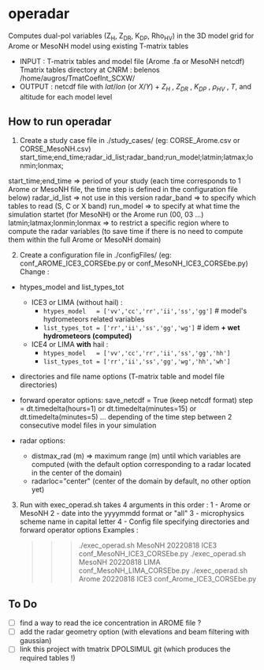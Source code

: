 # operadar
Computes dual-pol variables (Z<sub>H</sub>, Z<sub>DR</sub>, K<sub>DP</sub>, Rho<sub>HV</sub>) in the 3D model grid for Arome or MesoNH model using existing T-matrix tables
* INPUT  : T-matrix tables and model file (Arome .fa or MesoNH netcdf)
Tmatrix tables directory at CNRM : belenos  /home/augros/TmatCoefInt_SCXW/
* OUTPUT : netcdf file with $lat/lon$ (or $X/Y$) + $Z_{H}$ , $Z_{DR}$ , $K_{DP}$ , $\rho_{HV}$ , $T$, and altitude for each model level

## How to run operadar
1) Create a study case file in ./study_cases/
   (eg: CORSE_Arome.csv or CORSE_MesoNH.csv)
 start_time;end_time;radar_id_list;radar_band;run_model;latmin;latmax;lonmin;lonmax;

start_time;end_time => period of your study (each time corresponds to 1 Arome or MesoNH file, the time step is defined in the configuration file below)
radar_id_list => not use in this version 
radar_band => to specify which tables to read (S, C or X band)
run_model => to specify at what time the simulation startet (for MesoNH) or the Arome run (00, 03 ...)
latmin;latmax;lonmin;lonmax => to restrict a specific region where to compute the radar variables (to save time if there is no need to compute them within the full Arome or MesoNH domain)
        
2) Create a configuration file in ./configFiles/
   (eg: conf_AROME_ICE3_CORSEbe.py or conf_MesoNH_ICE3_CORSEbe.py)
Change :
* htypes_model and list_types_tot

   - ICE3 or LIMA (without hail) :
     - `htypes_model   = ['vv','cc','rr','ii','ss','gg']` # model's hydrometeors related variables
     - `list_types_tot = ['rr','ii','ss','gg','wg']`    # idem **+ wet hydrometeors (computed)**
   - ICE4 or LIMA **with** hail :
     - `htypes_model   = ['vv','cc','rr','ii','ss','gg','hh']`
     - `list_types_tot = ['rr','ii','ss','gg','wg','hh','wh']`
* directories and file name options (T-matrix table and model file directories)
* forward operator options:
  save_netcdf = True (keep netcdf format)
  step = dt.timedelta(hours=1) or dt.timedelta(minutes=15) or dt.timedelta(minutes=5) ... depending of the time step between 2 consecutive model files in your simulation
* radar options:
   * distmax_rad (m) => maximum range (m) until which variables are computed (with the default option corresponding to a radar located in the center of the domain)
   * radarloc="center" (center of the domain by default, no other option yet)

3) Run with exec_operad.sh
takes 4 arguments in this order :
      1 - Arome or MesoNH
      2 - date into the yyyymmdd format or "all"
      3 - microphysics scheme name in capital letter
      4 - Config file specifying directories and forward operator options 
 Examples :
   >>> ./exec_operad.sh MesoNH 20220818 ICE3 conf_MesoNH_ICE3_CORSEbe.py
   >>> ./exec_operad.sh MesoNH 20220818 LIMA conf_MesoNH_LIMA_CORSEbe.py
   >>> ./exec_operad.sh Arome 20220818 ICE3 conf_Arome_ICE3_CORSEbe.py

## To Do
- [ ] find a way to read the ice concentration in AROME file ?
- [ ] add the radar geometry option (with elevations and beam filtering with gaussian)
- [ ] link this project with tmatrix DPOLSIMUL git (which produces the required tables !)
